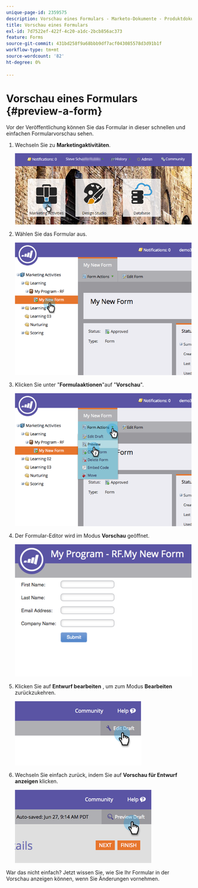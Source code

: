 ```yaml
---
unique-page-id: 2359575
description: Vorschau eines Formulars - Marketo-Dokumente - Produktdokumentation
title: Vorschau eines Formulars
exl-id: 7d7522ef-422f-4c20-a1dc-2bcb856ac373
feature: Forms
source-git-commit: 431bd258f9a68bbb9df7acf043085578d3d91b1f
workflow-type: tm+mt
source-wordcount: '82'
ht-degree: 0%

---
```


# Vorschau eines Formulars {#preview-a-form}

Vor der Veröffentlichung können Sie das Formular in dieser schnellen und einfachen Formularvorschau sehen.

1. Wechseln Sie zu **Marketingaktivitäten**.

   ![](assets/login-marketing-activities-6.png)

1. Wählen Sie das Formular aus.

   ![](assets/image2014-9-15-17-3a45-3a51.png)

1. Klicken Sie unter &quot;**Formulaaktionen**&quot;auf &quot;**Vorschau**&quot;.

   ![](assets/image2014-9-15-17-3a46-3a9.png)

1. Der Formular-Editor wird im Modus **Vorschau** geöffnet.

   ![](assets/image2014-9-15-17-3a46-3a17.png)

1. Klicken Sie auf **Entwurf bearbeiten** , um zum Modus **Bearbeiten** zurückzukehren.

   ![](assets/image2014-9-15-17-3a46-3a37.png)

1. Wechseln Sie einfach zurück, indem Sie auf **Vorschau für Entwurf anzeigen** klicken.

   ![](assets/image2014-9-15-17-3a46-3a45.png)

War das nicht einfach? Jetzt wissen Sie, wie Sie Ihr Formular in der Vorschau anzeigen können, wenn Sie Änderungen vornehmen.
